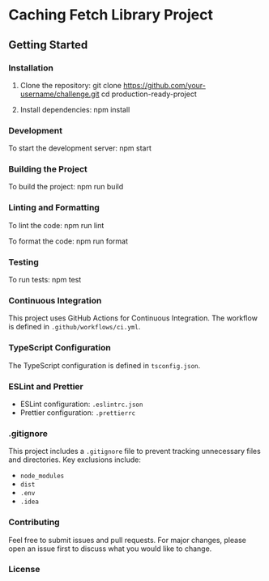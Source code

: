 # Caching Fetch Library Project

## Getting Started

### Installation

1. Clone the repository:
   git clone https://github.com/your-username/challenge.git
   cd production-ready-project

2. Install dependencies:
   npm install

### Development

To start the development server:
npm start

### Building the Project

To build the project:
npm run build

### Linting and Formatting

To lint the code:
npm run lint

To format the code:
npm run format

### Testing

To run tests:
npm test

### Continuous Integration

This project uses GitHub Actions for Continuous Integration. The workflow is defined in `.github/workflows/ci.yml`.

### TypeScript Configuration

The TypeScript configuration is defined in `tsconfig.json`.

### ESLint and Prettier

- ESLint configuration: `.eslintrc.json`
- Prettier configuration: `.prettierrc`

### .gitignore

This project includes a `.gitignore` file to prevent tracking unnecessary files and directories. Key exclusions include:

- `node_modules`
- `dist`
- `.env`
- `.idea`

### Contributing

Feel free to submit issues and pull requests. For major changes, please open an issue first to discuss what you would like to change.

### License
